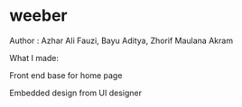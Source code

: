 # weeber
<p>Author : Azhar Ali Fauzi, Bayu Aditya, Zhorif Maulana Akram</p>
<p>What I made:</p>
<p>Front end base for home page</p>
<p>Embedded design from UI designer</p>
